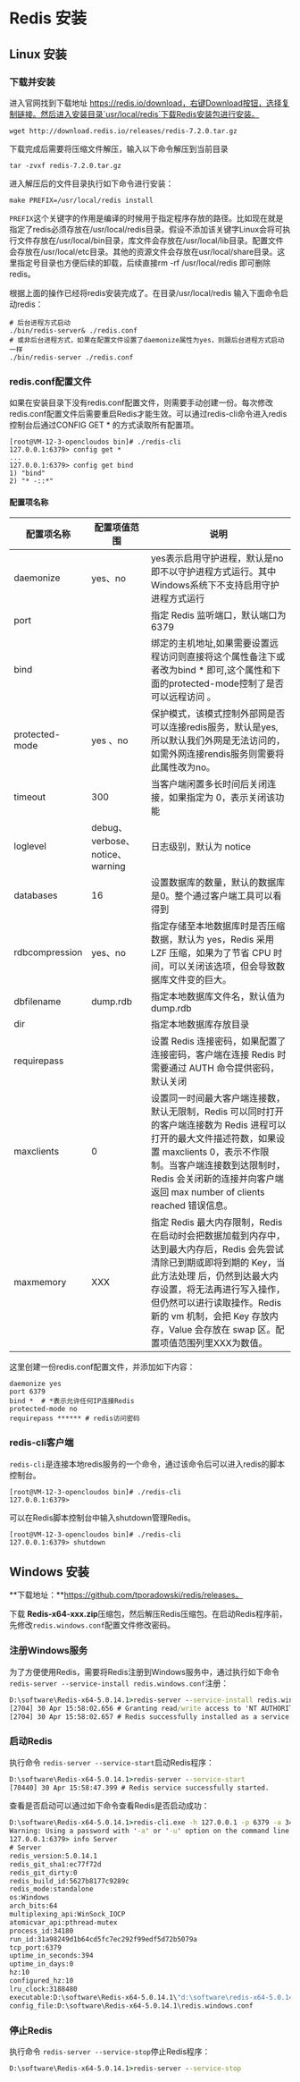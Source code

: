 # Redis 安装

## Linux 安装

### 下载并安装

进入官网找到下载地址 https://redis.io/download，右键Download按钮，选择复制链接。然后进入安装目录`usr/local/redis`下载Redis安装包进行安装。

```shell
wget http://download.redis.io/releases/redis-7.2.0.tar.gz
```



下载完成后需要将压缩文件解压，输入以下命令解压到当前目录

```shell
tar -zvxf redis-7.2.0.tar.gz
```



进入解压后的文件目录执行如下命令进行安装：

```shell
make PREFIX=/usr/local/redis install
```



`PREFIX`这个关键字的作用是编译的时候用于指定程序存放的路径。比如现在就是指定了redis必须存放在/usr/local/redis目录。假设不添加该关键字Linux会将可执行文件存放在/usr/local/bin目录，库文件会存放在/usr/local/lib目录。配置文件会存放在/usr/local/etc目录。其他的资源文件会存放在usr/local/share目录。这里指定号目录也方便后续的卸载，后续直接rm -rf /usr/local/redis 即可删除redis。



根据上面的操作已经将redis安装完成了。在目录/usr/local/redis 输入下面命令启动redis：

```shell
# 后台进程方式启动
./bin/redis-server& ./redis.conf
# 或非后台进程方式，如果在配置文件设置了daemonize属性为yes，则跟后台进程方式启动一样
./bin/redis-server ./redis.conf
```



### redis.conf配置文件

如果在安装目录下没有redis.conf配置文件，则需要手动创建一份。每次修改redis.conf配置文件后需要重启Redis才能生效。可以通过redis-cli命令进入redis控制台后通过CONFIG GET * 的方式读取所有配置项。

```shell
[root@VM-12-3-opencloudos bin]# ./redis-cli
127.0.0.1:6379> config get *
...
127.0.0.1:6379> config get bind
1) "bind"
2) "* -::*"
```



#### 配置项名称

| 配置项名称     | 配置项值范围                    | 说明                                                         |
| -------------- | ------------------------------- | ------------------------------------------------------------ |
| daemonize      | yes、no                         | yes表示启用守护进程，默认是no即不以守护进程方式运行。其中Windows系统下不支持启用守护进程方式运行 |
| port           |                                 | 指定 Redis 监听端口，默认端口为 6379                         |
| bind           |                                 | 绑定的主机地址,如果需要设置远程访问则直接将这个属性备注下或者改为bind * 即可,这个属性和下面的protected-mode控制了是否可以远程访问 。 |
| protected-mode | yes 、no                        | 保护模式，该模式控制外部网是否可以连接redis服务，默认是yes,所以默认我们外网是无法访问的，如需外网连接rendis服务则需要将此属性改为no。 |
| timeout        | 300                             | 当客户端闲置多长时间后关闭连接，如果指定为 0，表示关闭该功能 |
| loglevel       | debug、verbose、notice、warning | 日志级别，默认为 notice                                      |
| databases      | 16                              | 设置数据库的数量，默认的数据库是0。整个通过客户端工具可以看得到 |
| rdbcompression | yes、no                         | 指定存储至本地数据库时是否压缩数据，默认为 yes，Redis 采用 LZF 压缩，如果为了节省 CPU 时间，可以关闭该选项，但会导致数据库文件变的巨大。 |
| dbfilename     | dump.rdb                        | 指定本地数据库文件名，默认值为 dump.rdb                      |
| dir            |                                 | 指定本地数据库存放目录                                       |
| requirepass    |                                 | 设置 Redis 连接密码，如果配置了连接密码，客户端在连接 Redis 时需要通过 AUTH <password> 命令提供密码，默认关闭 |
| maxclients     | 0                               | 设置同一时间最大客户端连接数，默认无限制，Redis 可以同时打开的客户端连接数为 Redis 进程可以打开的最大文件描述符数，如果设置 maxclients 0，表示不作限制。当客户端连接数到达限制时，Redis 会关闭新的连接并向客户端返回 max number of clients reached 错误信息。 |
| maxmemory      | XXX <bytes>                     | 指定 Redis 最大内存限制，Redis 在启动时会把数据加载到内存中，达到最大内存后，Redis 会先尝试清除已到期或即将到期的 Key，当此方法处理 后，仍然到达最大内存设置，将无法再进行写入操作，但仍然可以进行读取操作。Redis 新的 vm 机制，会把 Key 存放内存，Value 会存放在 swap 区。配置项值范围列里XXX为数值。 |



这里创建一份redis.conf配置文件，并添加如下内容：

```shell
daemonize yes
port 6379
bind *	# *表示允许任何IP连接Redis
protected-mode no
requirepass ****** # redis访问密码
```



### redis-cli客户端

`redis-cli`是连接本地redis服务的一个命令，通过该命令后可以进入redis的脚本控制台。

```shell
[root@VM-12-3-opencloudos bin]# ./redis-cli
127.0.0.1:6379> 
```



可以在Redis脚本控制台中输入shutdown管理Redis。

```shell
[root@VM-12-3-opencloudos bin]# ./redis-cli
127.0.0.1:6379> shutdown
```



## Windows 安装

**下载地址：**https://github.com/tporadowski/redis/releases。

下载 **Redis-x64-xxx.zip**压缩包，然后解压Redis压缩包。在启动Redis程序前，先修改`redis.windows.conf`配置文件修改密码。



### 注册Windows服务

为了方便使用Redis，需要将Redis注册到Windows服务中，通过执行如下命令 `redis-server --service-install redis.windows.conf`注册：

```cmd
D:\software\Redis-x64-5.0.14.1>redis-server --service-install redis.windows.conf
[2704] 30 Apr 15:58:02.656 # Granting read/write access to 'NT AUTHORITY\NetworkService' on: "D:\software\Redis-x64-5.0.14.1" "D:\software\Redis-x64-5.0.14.1\"
[2704] 30 Apr 15:58:02.657 # Redis successfully installed as a service.
```



### 启动Redis

执行命令 `redis-server --service-start`启动Redis程序：

```cmd
D:\software\Redis-x64-5.0.14.1>redis-server --service-start
[70440] 30 Apr 15:58:47.399 # Redis service successfully started.
```



查看是否启动可以通过如下命令查看Redis是否启动成功：

```cmd
D:\software\Redis-x64-5.0.14.1>redis-cli.exe -h 127.0.0.1 -p 6379 -a 34**23*****
Warning: Using a password with '-a' or '-u' option on the command line interface may not be safe.
127.0.0.1:6379> info Server
# Server
redis_version:5.0.14.1
redis_git_sha1:ec77f72d
redis_git_dirty:0
redis_build_id:5627b8177c9289c
redis_mode:standalone
os:Windows
arch_bits:64
multiplexing_api:WinSock_IOCP
atomicvar_api:pthread-mutex
process_id:34180
run_id:31a98249d1b64cd5fc7ec292f99edf5d72b5079a
tcp_port:6379
uptime_in_seconds:394
uptime_in_days:0
hz:10
configured_hz:10
lru_clock:3188480
executable:D:\software\Redis-x64-5.0.14.1\"d:\software\redis-x64-5.0.14.1\redis-server.exe"
config_file:D:\software\Redis-x64-5.0.14.1\redis.windows.conf
```



### 停止Redis

执行命令 `redis-server --service-stop`停止Redis程序：

```cmd
D:\software\Redis-x64-5.0.14.1>redis-server --service-stop
```

